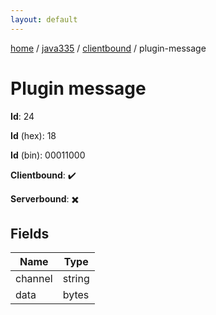 ```yaml
---
layout: default
---
```


[home](/)  /  [java335](/protocol/java335)  /  [clientbound](/protocol/java335/clientbound)  /  plugin-message

# Plugin message

**Id**: 24

**Id** (hex): 18

**Id** (bin): 00011000

**Clientbound**: ✔️

**Serverbound**: ✖️

## Fields

Name | Type
---|---
channel | string
data | bytes
